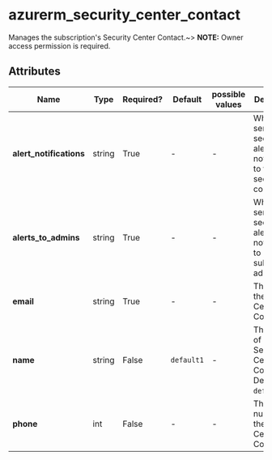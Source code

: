# azurerm_security_center_contact

Manages the subscription's Security Center Contact.~> **NOTE:** Owner access permission is required.

## Attributes

| Name | Type | Required? | Default  | possible values | Description |
| ---- | ---- | --------- | -------- | ----------- | ----------- |
| **alert_notifications** | string | True | -  |  -  | Whether to send security alerts notifications to the security contact. | 
| **alerts_to_admins** | string | True | -  |  -  | Whether to send security alerts notifications to subscription admins. | 
| **email** | string | True | -  |  -  | The email of the Security Center Contact. | 
| **name** | string | False | `default1`  |  -  | The name of the Security Center Contact. Defaults to `default1`. | 
| **phone** | int | False | -  |  -  | The phone number of the Security Center Contact. | 

